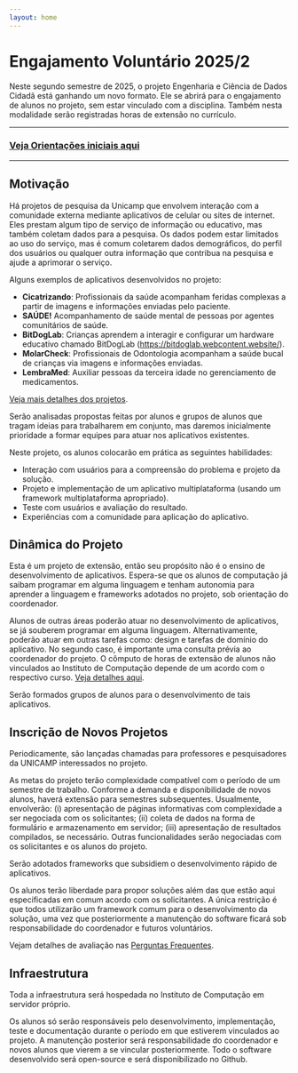 ```yaml
---
layout: home
---
```


<h1>Engajamento Voluntário 2025/2</h1>

Neste segundo semestre de 2025, o projeto Engenharia e Ciência de Dados Cidadã está ganhando um novo formato. Ele se abrirá para o engajamento de alunos no projeto, sem estar vinculado com a disciplina. Também nesta modalidade serão registradas horas de extensão no currículo.

<hr>

### [Veja Orientações iniciais aqui](landing.md)

<hr>

## Motivação

Há projetos de pesquisa da Unicamp que envolvem interação com a comunidade externa mediante aplicativos de celular ou sites de internet. Eles prestam algum tipo de serviço de informação ou educativo, mas também coletam dados para a pesquisa. Os dados podem estar limitados ao uso do serviço, mas é comum coletarem dados demográficos, do perfil dos usuários ou qualquer outra informação que contribua na pesquisa e ajude a aprimorar o serviço.

Alguns exemplos de aplicativos desenvolvidos no projeto:

* **Cicatrizando**: Profissionais da saúde acompanham feridas complexas a partir de imagens e informações enviadas pelo paciente.
* **SAÚDE!** Acompanhamento de saúde mental de pessoas por agentes comunitários de saúde. 
* **BitDogLab**: Crianças aprendem a interagir e configurar um hardware educativo chamado BitDogLab   (https://bitdoglab.webcontent.website/).
* **MolarCheck**:  Profissionais de Odontologia acompanham a saúde bucal de crianças via imagens e informações enviadas.
* **LembraMed**: Auxiliar pessoas da terceira idade no gerenciamento de medicamentos.

[Veja mais detalhes dos projetos](gallery.md).

Serão analisadas propostas feitas por alunos e grupos de alunos que tragam ideias para trabalharem em conjunto, mas daremos inicialmente prioridade a formar equipes para atuar nos aplicativos existentes.

Neste projeto, os alunos colocarão em prática as seguintes habilidades:

* Interação com usuários para a compreensão do problema e projeto da solução.
* Projeto e implementação de um aplicativo multiplataforma (usando um framework multiplataforma apropriado).
* Teste com usuários e avaliação do resultado.
* Experiências com a comunidade para aplicação do aplicativo.

## Dinâmica do Projeto

Esta é um projeto de extensão, então seu propósito não é o ensino de desenvolvimento de aplicativos.  Espera-se que os alunos de computação já saibam programar em alguma linguagem e tenham autonomia para aprender a linguagem e frameworks adotados no projeto, sob orientação do coordenador.

Alunos de outras áreas poderão atuar no desenvolvimento de aplicativos, se já souberem programar em alguma linguagem. Alternativamente, poderão atuar em outras tarefas como: design e tarefas de domínio do aplicativo. No segundo caso, é importante uma consulta prévia ao coordenador do projeto. O cômputo de horas de extensão de alunos não vinculados ao Instituto de Computação depende de um acordo com o respectivo curso. [Veja detalhes aqui](landing.md).

Serão formados grupos de alunos para o desenvolvimento de tais aplicativos.

## Inscrição de Novos Projetos

Periodicamente, são lançadas chamadas para professores e pesquisadores da UNICAMP interessados no projeto.

As metas do projeto terão complexidade compatível com o período de um semestre de trabalho. Conforme a demanda e disponibilidade de novos alunos, haverá extensão para semestres subsequentes. Usualmente, envolverão: (i) apresentação de páginas informativas com complexidade a ser negociada com os solicitantes; (ii) coleta de dados na forma de formulário e armazenamento em servidor; (iii) apresentação de resultados compilados, se necessário. Outras funcionalidades serão negociadas com os solicitantes e os alunos do projeto.

Serão adotados frameworks que subsidiem o desenvolvimento rápido de aplicativos.

Os alunos terão liberdade para propor soluções além das que estão aqui especificadas em comum acordo com os solicitantes. A única restrição é que todos utilizarão um framework comum para o desenvolvimento da solução, uma vez que posteriormente a manutenção do software ficará sob responsabilidade do coordenador e futuros voluntários.

Vejam detalhes de avaliação nas [Perguntas Frequentes](faq.md).

## Infraestrutura

Toda a infraestrutura será hospedada no Instituto de Computação em servidor próprio.

Os alunos só serão responsáveis pelo desenvolvimento, implementação, teste e documentação durante o período em que estiverem vinculados ao projeto. A manutenção posterior será responsabilidade do coordenador e novos alunos que vierem a se vincular posteriormente. Todo o software desenvolvido será open-source e será disponibilizado no Github.
